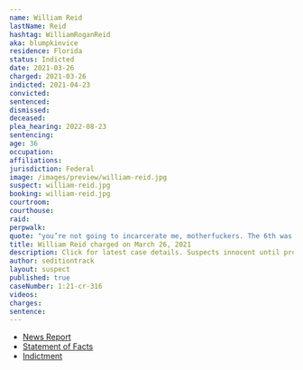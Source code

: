 ```yaml
---
name: William Reid
lastName: Reid
hashtag: WilliamRoganReid
aka: blumpkinvice
residence: Florida
status: Indicted
date: 2021-03-26
charged: 2021-03-26
indicted: 2021-04-23
convicted:
sentenced:
dismissed:
deceased:
plea_hearing: 2022-08-23
sentencing:
age: 36
occupation:
affiliations:
jurisdiction: Federal
image: /images/preview/william-reid.jpg
suspect: william-reid.jpg
booking: william-reid.jpg
courtroom:
courthouse:
raid:
perpwalk:
quote: "you’re not going to incarcerate me, motherfuckers. The 6th was a warning"
title: William Reid charged on March 26, 2021
description: Click for latest case details. Suspects innocent until proven guilty.
author: seditiontrack
layout: suspect
published: true
caseNumber: 1:21-cr-316
videos:
charges:
sentence:
---
```


- [News Report](https://www.nbcmiami.com/news/local/davie-man-arrested-in-capitol-riot-faces-cyberstalking-charge-in-south-florida/2420522/)
- [Statement of Facts](https://www.justice.gov/opa/case-multi-defendant/file/1382556/download)
- [Indictment](https://www.justice.gov/usao-dc/case-multi-defendant/file/1392276/download)
